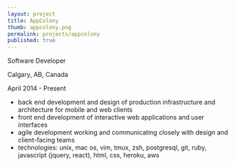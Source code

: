 ```yaml
---
layout: project
title: AppColony
thumb: appcolony.png
permalink: projects/appcolony
published: true
---
```


Software Developer

Calgary, AB, Canada

April 2014 - Present

- back end development and design of production infrastructure and architecture for mobile and web clients
- front end development of interactive web applications and user interfaces
- agile development working and communicating closely with design and client-facing teams
- technologies: unix, mac os, vim, tmux, zsh, postgresql, git, ruby, javascript (jquery, react), html, css, heroku, aws

